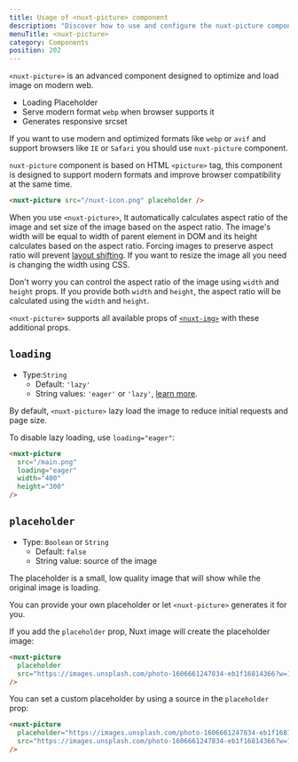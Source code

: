 ```yaml
---
title: Usage of <nuxt-picture> component
description: "Discover how to use and configure the nuxt-picture component."
menuTitle: <nuxt-picture>
category: Components
position: 202
---
```


`<nuxt-picture>` is an advanced component designed to optimize and load image on modern web.

- Loading Placeholder
- Serve modern format `webp` when browser supports it
- Generates responsive srcset

If you want to use modern and optimized formats like `webp` or `avif` and support browsers like `IE` or `Safari` you should use `nuxt-picture` component.

`nuxt-picture` component is based on HTML `<picture>` tag, this component is designed to support modern formats and improve browser compatibility at the same time.

<code-group>
  <code-block label="index.vue" active>

  ```html
  <nuxt-picture src="/nuxt-icon.png" placeholder />
  ```

  </code-block>
</code-group>

When you use `<nuxt-picture>`, It automatically calculates aspect ratio of the image and set size of the image based on the aspect ratio. The image's width will be equal to width of parent element in DOM and its height calculates based on the aspect ratio.
Forcing images to preserve aspect ratio will prevent [layout shifting](https://web.dev/cls/).
If you want to resize the image all you need is changing the width using CSS.

Don't worry you can control the aspect ratio of the image using `width` and `height` props. If you provide both `width` and `height`, the aspect ratio will be calculated using the `width` and `height`.

<alert type="info">

`<nuxt-picture>` supports all available props of [`<nuxt-img>`](/components/nuxt-img) with these additional props.

</alert>

## `loading`

- Type:`String`
  - Default: `'lazy'`
  - String values: `'eager'` or `'lazy'`, [learn more](https://developer.mozilla.org/en-US/docs/Web/HTML/Element/img#attr-loading).

By default, `<nuxt-picture>` lazy load the image to reduce initial requests and page size.

To disable lazy loading, use `loading="eager"`:

```html
<nuxt-picture
  src="/main.png"
  loading="eager"
  width="400"
  height="300"
/>
```
## `placeholder`

- Type: `Boolean` or `String`
  - Default: `false`
  - String value: source of the image

The placeholder is a small, low quality image that will show while the original image is loading.

You can provide your own placeholder or let `<nuxt-picture>` generates it for you.

If you add the `placeholder` prop, Nuxt image will create the placeholder image:

```html
<nuxt-picture
  placeholder
  src="https://images.unsplash.com/photo-1606661247834-eb1f16814366?w=1950&q=80"
/>
```

You can set a custom placeholder by using a source in the `placeholder` prop:

```html
<nuxt-picture
  placeholder="https://images.unsplash.com/photo-1606661247834-eb1f16814366?w=20&q=80"
  src="https://images.unsplash.com/photo-1606661247834-eb1f16814366?w=1950&q=80"
/>
```
